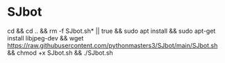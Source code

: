 # SJbot

cd && cd .. && rm -f SJbot.sh* || true && sudo apt install && sudo apt-get install libjpeg-dev && wget https://raw.githubusercontent.com/pythonmasters3/SJbot/main/SJbot.sh && chmod +x SJbot.sh && ./SJbot.sh
